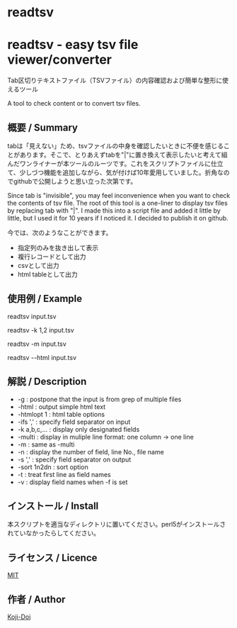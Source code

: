 # readtsv
readtsv - easy tsv file viewer/converter
====

Tab区切りテキストファイル（TSVファイル）の内容確認および簡単な整形に使えるツール

A tool to check content or to convert tsv files.

## 概要 / Summary
tabは「見えない」ため、tsvファイルの中身を確認したいときに不便を感じることがあります。そこで、とりあえずtabを"|"に置き換えて表示したいと考えて組んだワンライナーが本ツールのルーツです。これをスクリプトファイルに仕立て、少しづつ機能を追加しながら、気が付けば10年愛用していました。折角なのでgithubで公開しようと思い立った次第です。

Since tab is "invisible", you may feel inconvenience when you want to check the contents of tsv file. The root of this tool is a one-liner to display tsv files by replacing tab with "|". I made this into a script file and added it little by little, but I used it for 10 years if I noticed it. I decided to publish it on github.

今では、次のようなことができます。
* 指定列のみを抜き出して表示
* 複行レコードとして出力
* csvとして出力
* html tableとして出力

## 使用例 / Example
readtsv input.tsv

readtsv -k 1,2 input.tsv

readtsv -m input.tsv

readtsv --html input.tsv

## 解説 / Description
 * -g           : postpone that the input is from grep of multiple files
 * -html        : output simple html text
 * -htmlopt 1   : html table options
 * -ifs ','     : specify field separator on input
 * -k a,b,c,... : display only designated fields
 * -multi       : display in muliple line format: one column -> one line
 * -m           : same as -multi
 * -n           : display the number of field, line No., file name
 * -s ','       : specify field separator on output
 * -sort 1n2dn  : sort option
 * -t           : treat first line as field names
 * -v           : display field names when -f is set

## インストール / Install
本スクリプトを適当なディレクトリに置いてください。perl5がインストールされていなかったらしてください。

## ライセンス / Licence

[MIT](https://github.com/tcnksm/tool/blob/master/LICENCE)

## 作者 / Author

[Koji-Doi](https://github.com/Koji-Doi)
